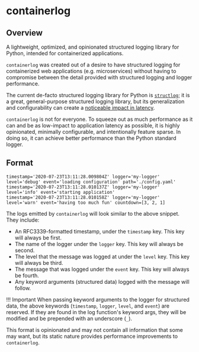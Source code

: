 # containerlog

## Overview

A lightweight, optimized, and opinionated structured logging library for Python, intended for containerized applications.

`containerlog` was created out of a desire to have structured logging for containerized web applications (e.g. microservices) without having to compromise between the detail provided with structured logging and logger performance.

The current de-facto structured logging library for Python is [`structlog`](https://www.structlog.org/en/stable/); it is a great, general-purpose structured logging library, but its generalization and configurability can create a [noticeable impact in latency](https://github.com/vapor-ware/synse-server/issues/384).

`containerlog` is not for everyone. To squeeze out as much performance as it can and be as low-impact to application latency as possible, it is highly opinionated, minimally configurable, and intentionally feature sparse. In doing so, it can achieve better performance than the Python standard logger.

## Format

```
timestamp='2020-07-23T13:11:28.009804Z' logger='my-logger' level='debug' event='loading configuration' path='./config.yaml'
timestamp='2020-07-23T13:11:28.010137Z' logger='my-logger' level='info' event='starting application'
timestamp='2020-07-23T13:11:28.010158Z' logger='my-logger' level='warn' event='having too much fun' countdown=[3, 2, 1]
```

The logs emitted by `containerlog` will look similar to the above snippet. They include:

- An RFC3339-formatted timestamp, under the `timestamp` key. This key will always be first.
- The name of the logger under the `logger` key. This key will always be second.
- The level that the message was logged at under the `level` key. This key will always be third.
- The message that was logged under the `event` key. This key will always be fourth.
- Any keyword arguments (structured data) logged with the message will follow.

!!! Important
    When passing keyword arguments to the logger for structured data, the above keywords (`timestamp`, `logger`, `level`, and `event`) are reserved. If they are found in the log function's keyword args, they will be modified and be prepended with an underscore (`_`).

This format is opinionated and may not contain all information that some may want, but its static nature provides performance improvements to `containerlog`.

